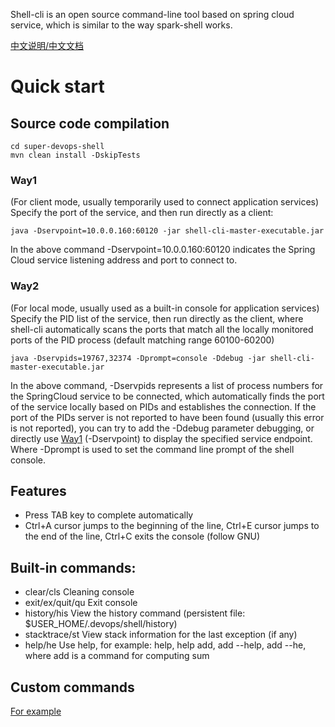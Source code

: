 Shell-cli is an open source command-line tool based on spring cloud service, which is similar to the way spark-shell works.

[中文说明/中文文档](README_CN.md)

# Quick start

## Source code compilation
```
cd super-devops-shell
mvn clean install -DskipTests 
```

### Way1
(For client mode, usually temporarily used to connect application services)
Specify the port of the service, and then run directly as a client:

```
java -Dservpoint=10.0.0.160:60120 -jar shell-cli-master-executable.jar
```
	
In the above command -Dservpoint=10.0.0.160:60120 indicates the Spring Cloud service 
listening address and port to connect to.

### Way2
(For local mode, usually used as a built-in console for application services)
Specify the PID list of the service, then run directly as the client, where shell-cli automatically 
scans the ports that match all the locally monitored ports of the PID process (default matching 
range 60100-60200)

```
java -Dservpids=19767,32374 -Dprompt=console -Ddebug -jar shell-cli-master-executable.jar 
```

In the above command, -Dservpids represents a list of process numbers for the SpringCloud service to be connected,
which automatically finds the port of the service locally based on PIDs and establishes the connection.
If the port of the PIDs server is not reported to have been found (usually this error is not reported), you can try
to add the -Ddebug parameter debugging, or directly use [Way1](#Way1) (-Dservpoint) to display the specified service endpoint. Where -Dprompt is used to set the command line prompt of the shell console.

## Features
- Press TAB key to complete automatically
- Ctrl+A cursor jumps to the beginning of the line, Ctrl+E cursor jumps to the end of the line, Ctrl+C exits the console (follow GNU)

## Built-in commands:
- clear/cls    Cleaning console
- exit/ex/quit/qu    Exit console
- history/his    View the history command (persistent file: $USER_HOME/.devops/shell/history)
- stacktrace/st    View stack information for the last exception (if any)
- help/he    Use help, for example: help, help add, add --help, add --he, where add is a 
command for computing sum

## Custom commands

[For example](super-devops-shell-example/src/main/java/com/wl4g/devops/shell/exporter/ExampleExporter.java)
	